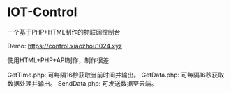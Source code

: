 # IOT-Control
一个基于PHP+HTML制作的物联网控制台

Demo: https://control.xiaozhou1024.xyz

使用HTML+PHP+API制作，制作很差

GetTime.php: 可每隔16秒获取当前时间并输出。
GetData.php: 可每隔16秒获取数据处理并输出。
SendData.php: 可发送数据至云端。
